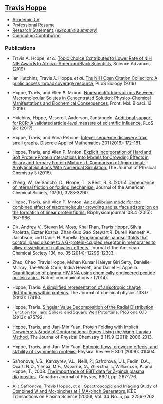 ## [Travis Hoppe](http://thoppe.github.io/)

+ [Academic CV](tex/pdf/Travis_Hoppe_CV.pdf?raw=true)
+ [Professional Resume](tex/pdf/travis_professional_resume.pdf?raw=true)
+ [Research Statement](tex/pdf/travis_research_statment.pdf?raw=true), [(_executive summary_)](tex/pdf/travis_research_statment_exec.pdf?raw=true)
+ [Curriculum Contribution](tex/pdf/travis_curriculum_contribution.pdf?raw=true)

### Publications

+ Travis A. Hoppe, _et al._ [Topic Choice Contributes to Lower Rate of NIH NIH Awards to African-American/Black Scientists](https://advances.sciencemag.org/content/5/10/eaaw7238), Science Advances (2019)

+ Ian Hutchins, Travis A. Hoppe, _et al._ [The NIH Open Citation Collection: A public access, broad coverage resource](https://journals.plos.org/plosbiology/article?id=10.1371/journal.pbio.3000385), PLoS Biology (2019)

+ Hoppe, Travis, and Allen P. Minton. [Non-specific Interactions Between Macromolecular Solutes in Concentrated Solution: Physico-Chemical Manifestations and Biochemical Consequences](https://www.frontiersin.org/articles/10.3389/fmolb.2019.00010/full), Front. Mol. Biosci. 13 (2019)

+ Hutchins, Hoppe, Meseroll, Anderson, Santangelo. [Additional support for RCR: A validated article-level measure of scientific influence](https://journals.plos.org/plosbiology/article?id=10.1371/journal.pbio.2003552), PLoS Bio (2017)

+ Hoppe, Travis, and Anna Petrone. [Integer sequence discovery from small graphs.](http://dx.doi.org/10.1016/j.dam.2015.07.017) Discrete Applied Mathematics 201 (2016): 172-181.

+ Hoppe, Travis, and Allen P. Minton. [Explicit Incorporation of Hard and Soft Protein-Protein Interactions Into Models for Crowding Effects in Binary and Ternary Protein Mixtures I. Comparison of Approximate Analytical Solutions With Numerical Simulation.](http://pubs.acs.org/doi/full/10.1021/acs.jpcb.6b07736) The Journal of Physical Chemistry B (2016).

+ Zheng, W., De Sancho, D., Hoppe, T., & Best, R. B. (2015). [Dependence of internal friction on folding mechanism.](https://www.ncbi.nlm.nih.gov/pubmed/25721133) Journal of the American Chemical Society, 137(9), 3283-3290.
+ Hoppe, Travis, and Allen P. Minton. [An equilibrium model for the combined effect of macromolecular crowding and surface adsorption on the formation of linear protein fibrils.](http://dx.doi.org/10.1016/j.bpj.2014.12.033) Biophysical journal 108.4 (2015): 957-966.

+ Dix, Andrew V., Steven M. Moss, Khai Phan, Travis Hoppe, Silvia Paoletta, Eszter Kozma, Zhan-Guo Gao, Stewart R. Durell, Kenneth A. Jacobson, and Daniel H. Appella. [Programmable nanoscaffolds that control ligand display to a G-protein-coupled receptor in membranes to allow dissection of multivalent effects.](https://www.ncbi.nlm.nih.gov/pubmed/25116377) Journal of the American Chemical Society 136, no. 35 (2014): 12296-12303.

+ Zhao, Chao, Travis Hoppe, Mohan Kumar Haleyur Giri Setty, Danielle Murray, Tae-Wook Chun, Indira Hewlett, and Daniel H. Appella. [Quantification of plasma HIV RNA using chemically engineered peptide nucleic acids.](https://www.ncbi.nlm.nih.gov/pubmed/25283173) Nature communications 5 (2014).

+ Hoppe, Travis. [A simplified representation of anisotropic charge distributions within proteins.](http://dx.doi.org/10.1063/1.4803099) The Journal of chemical physics 138.17 (2013): 174110.
+ Hoppe, Travis. [Singular Value Decomposition of the Radial Distribution Function for Hard Sphere and Square Well Potentials.](http://dx.doi.org/10.1371/journal.pone.0075792) PloS one 8.10 (2013): e75792.
+ Hoppe, Travis, and Jian-Min Yuan. [Protein Folding with Implicit Crowders: A Study of Conformational States Using the Wang-Landau Method.](https://www.ncbi.nlm.nih.gov/pubmed/21319755) The Journal of Physical Chemistry B 115.9 (2011): 2006-2013.
+ Hoppe, Travis, and Jian-Min Yuan. [Entropic flows, crowding effects, and stability of asymmetric proteins.](https://www.ncbi.nlm.nih.gov/pubmed/19658706) Physical Review E 80.1 (2009): 011404.

+ Safronova, A.S., Kantsyrev, V.L., Neill, P., Safronova, U.I., Fedin, D.A., Ouart, N.D., Yilmaz, M.F., Osborne, G., Shrestha, I., Williamson, K. and Hoppe, T., 2008. [The importance of EBIT data for Z-pinch plasma diagnostics.](http://www.nrcresearchpress.com/doi/abs/10.1139/p07-170), Canadian Journal of Physics, 86(1), pp. 267-276.

+ Alla Safronova, Travis Hoppe, et al. [Spectroscopic and Imaging Study of Combined W and Mo-pinches at 1 MA-pinch Generators](http://dx.doi.org/10.1109/TPS.2006.878361), IEEE Transactions on Plasma Science (2006), Vol. 34, No. 5, pp. 2256-2262
